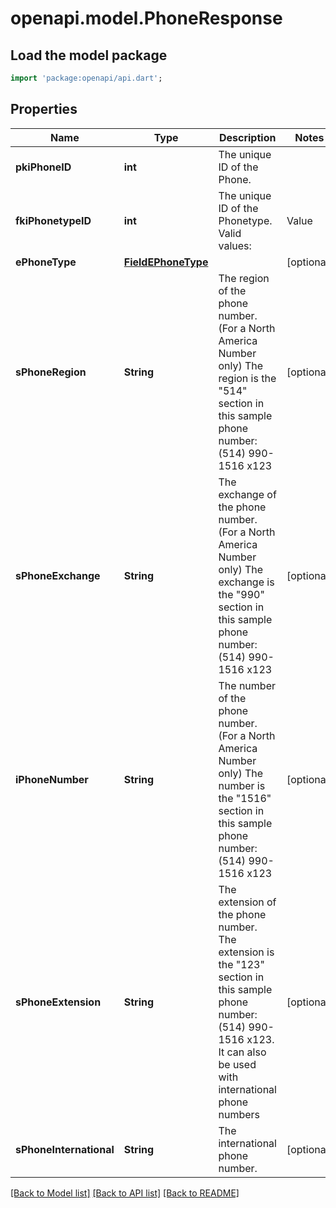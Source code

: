 # openapi.model.PhoneResponse

## Load the model package
```dart
import 'package:openapi/api.dart';
```

## Properties
Name | Type | Description | Notes
------------ | ------------- | ------------- | -------------
**pkiPhoneID** | **int** | The unique ID of the Phone. | 
**fkiPhonetypeID** | **int** | The unique ID of the Phonetype.  Valid values:  |Value|Description| |-|-| |1|Office| |2|Home| |3|Mobile| |4|Fax| |5|Pager| |6|Toll Free| | 
**ePhoneType** | [**FieldEPhoneType**](FieldEPhoneType.md) |  | [optional] 
**sPhoneRegion** | **String** | The region of the phone number. (For a North America Number only)  The region is the \"514\" section in this sample phone number: (514) 990-1516 x123 | [optional] 
**sPhoneExchange** | **String** | The exchange of the phone number. (For a North America Number only)  The exchange is the \"990\" section in this sample phone number: (514) 990-1516 x123 | [optional] 
**iPhoneNumber** | **String** | The number of the phone number. (For a North America Number only)  The number is the \"1516\" section in this sample phone number: (514) 990-1516 x123 | [optional] 
**sPhoneExtension** | **String** | The extension of the phone number.  The extension is the \"123\" section in this sample phone number: (514) 990-1516 x123.  It can also be used with international phone numbers | [optional] 
**sPhoneInternational** | **String** | The international phone number. | [optional] 

[[Back to Model list]](../README.md#documentation-for-models) [[Back to API list]](../README.md#documentation-for-api-endpoints) [[Back to README]](../README.md)


